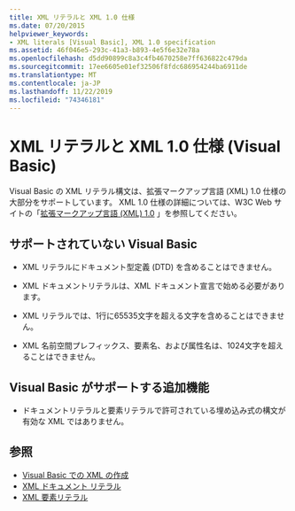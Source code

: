 ```yaml
---
title: XML リテラルと XML 1.0 仕様
ms.date: 07/20/2015
helpviewer_keywords:
- XML literals [Visual Basic], XML 1.0 specification
ms.assetid: 46f046e5-293c-41a3-b893-4e5f6e32e78a
ms.openlocfilehash: d5dd90899c8a3c4fb4670258e7ff636822c479da
ms.sourcegitcommit: 17ee6605e01ef32506f8fdc686954244ba6911de
ms.translationtype: MT
ms.contentlocale: ja-JP
ms.lasthandoff: 11/22/2019
ms.locfileid: "74346181"
---
```

# <a name="xml-literals-and-the-xml-10-specification-visual-basic"></a>XML リテラルと XML 1.0 仕様 (Visual Basic)
Visual Basic の XML リテラル構文は、拡張マークアップ言語 (XML) 1.0 仕様の大部分をサポートしています。 XML 1.0 仕様の詳細については、W3C Web サイトの「[拡張マークアップ言語 (XML) 1.0](https://www.w3.org/TR/xml) 」を参照してください。  
  
## <a name="what-visual-basic-does-not-support"></a>サポートされていない Visual Basic  
  
- XML リテラルにドキュメント型定義 (DTD) を含めることはできません。  
  
- XML ドキュメントリテラルは、XML ドキュメント宣言で始める必要があります。  
  
- XML リテラルでは、1行に65535文字を超える文字を含めることはできません。  
  
- XML 名前空間プレフィックス、要素名、および属性名は、1024文字を超えることはできません。  
  
## <a name="extra-features-that-visual-basic-supports"></a>Visual Basic がサポートする追加機能  
  
- ドキュメントリテラルと要素リテラルで許可されている埋め込み式の構文が有効な XML ではありません。  
  
## <a name="see-also"></a>参照

- [Visual Basic での XML の作成](../../../../visual-basic/programming-guide/language-features/xml/creating-xml.md)
- [XML ドキュメント リテラル](../../../../visual-basic/language-reference/xml-literals/xml-document-literal.md)
- [XML 要素リテラル](../../../../visual-basic/language-reference/xml-literals/xml-element-literal.md)
